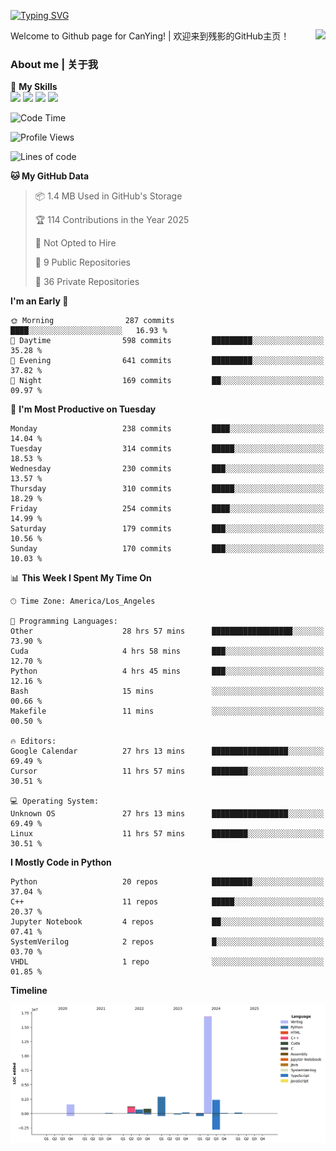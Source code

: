 [![Typing SVG](https://readme-typing-svg.herokuapp.com?size=25&duration=3500&color=00FFFF&vCenter=true&width=250&height=40&lines=Hi+Welcome+%F0%9F%91%8B%F0%9F%8F%BB;I'm+CanYing|残影)](https://git.io/typing-svg)

<a href="#">
  <img align="right" src="https://github-readme-stats.vercel.app/api?username=CanYing0913&count_private=true&rank_icon=github&show_icons=true&bg_color=15,f2f7fd,E0EAFC&" />
</a>

Welcome to Github page for CanYing! | 欢迎来到残影的GitHub主页！

### About me | 关于我

🌟 **My Skills**  
![](https://img.shields.io/badge/-C-A8B9CC?style=flat-square&logo=C&logoColor=fff)
![](https://img.shields.io/badge/-C++-00599C?style=flat-square&logo=Cpp&logoColor=fff)
![](https://img.shields.io/badge/-Python-3776AB?style=flat-square&logo=Python&logoColor=fff)
![](https://img.shields.io/badge/-Linux-000000?style=flat-square&logo=Linux&logoColor=fff)

<!--START_SECTION:waka-->
![Code Time](http://img.shields.io/badge/Code%20Time-1%2C692%20hrs%2050%20mins-blue)

![Profile Views](http://img.shields.io/badge/Profile%20Views-0-blue)

![Lines of code](https://img.shields.io/badge/From%20Hello%20World%20I%27ve%20Written-26.9%20million%20lines%20of%20code-blue)

**🐱 My GitHub Data** 

> 📦 1.4 MB Used in GitHub's Storage 
 > 
> 🏆 114 Contributions in the Year 2025
 > 
> 🚫 Not Opted to Hire
 > 
> 📜 9 Public Repositories 
 > 
> 🔑 36 Private Repositories 
 > 
**I'm an Early 🐤** 

```text
🌞 Morning                287 commits         ████░░░░░░░░░░░░░░░░░░░░░   16.93 % 
🌆 Daytime                598 commits         █████████░░░░░░░░░░░░░░░░   35.28 % 
🌃 Evening                641 commits         █████████░░░░░░░░░░░░░░░░   37.82 % 
🌙 Night                  169 commits         ██░░░░░░░░░░░░░░░░░░░░░░░   09.97 % 
```
📅 **I'm Most Productive on Tuesday** 

```text
Monday                   238 commits         ████░░░░░░░░░░░░░░░░░░░░░   14.04 % 
Tuesday                  314 commits         █████░░░░░░░░░░░░░░░░░░░░   18.53 % 
Wednesday                230 commits         ███░░░░░░░░░░░░░░░░░░░░░░   13.57 % 
Thursday                 310 commits         █████░░░░░░░░░░░░░░░░░░░░   18.29 % 
Friday                   254 commits         ████░░░░░░░░░░░░░░░░░░░░░   14.99 % 
Saturday                 179 commits         ███░░░░░░░░░░░░░░░░░░░░░░   10.56 % 
Sunday                   170 commits         ███░░░░░░░░░░░░░░░░░░░░░░   10.03 % 
```


📊 **This Week I Spent My Time On** 

```text
🕑︎ Time Zone: America/Los_Angeles

💬 Programming Languages: 
Other                    28 hrs 57 mins      ██████████████████░░░░░░░   73.90 % 
Cuda                     4 hrs 58 mins       ███░░░░░░░░░░░░░░░░░░░░░░   12.70 % 
Python                   4 hrs 45 mins       ███░░░░░░░░░░░░░░░░░░░░░░   12.16 % 
Bash                     15 mins             ░░░░░░░░░░░░░░░░░░░░░░░░░   00.66 % 
Makefile                 11 mins             ░░░░░░░░░░░░░░░░░░░░░░░░░   00.50 % 

🔥 Editors: 
Google Calendar          27 hrs 13 mins      █████████████████░░░░░░░░   69.49 % 
Cursor                   11 hrs 57 mins      ████████░░░░░░░░░░░░░░░░░   30.51 % 

💻 Operating System: 
Unknown OS               27 hrs 13 mins      █████████████████░░░░░░░░   69.49 % 
Linux                    11 hrs 57 mins      ████████░░░░░░░░░░░░░░░░░   30.51 % 
```

**I Mostly Code in Python** 

```text
Python                   20 repos            █████████░░░░░░░░░░░░░░░░   37.04 % 
C++                      11 repos            █████░░░░░░░░░░░░░░░░░░░░   20.37 % 
Jupyter Notebook         4 repos             ██░░░░░░░░░░░░░░░░░░░░░░░   07.41 % 
SystemVerilog            2 repos             █░░░░░░░░░░░░░░░░░░░░░░░░   03.70 % 
VHDL                     1 repo              ░░░░░░░░░░░░░░░░░░░░░░░░░   01.85 % 
```



**Timeline**

![Lines of Code chart](https://raw.githubusercontent.com/CanYing0913/CanYing0913/master/assets/bar_graph.png)


<!--END_SECTION:waka-->
